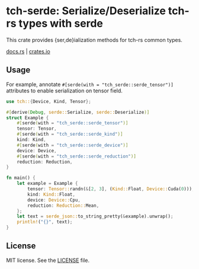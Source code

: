 # tch-serde: Serialize/Deserialize tch-rs types with serde

This crate provides {ser,de}ialization methods for tch-rs common types.

[docs.rs](https://docs.rs/tch-serde/) | [crates.io](https://crates.io/crates/tch-serde)

## Usage

For example, annotate `#[serde(with = "tch_serde::serde_tensor")]` attributes to enable serialization on tensor field.

```rust
use tch::{Device, Kind, Tensor};

#[derive(Debug, serde::Serialize, serde::Deserialize)]
struct Example {
    #[serde(with = "tch_serde::serde_tensor")]
    tensor: Tensor,
    #[serde(with = "tch_serde::serde_kind")]
    kind: Kind,
    #[serde(with = "tch_serde::serde_device")]
    device: Device,
    #[serde(with = "tch_serde::serde_reduction")]
    reduction: Reduction,
}

fn main() {
    let example = Example {
        tensor: Tensor::randn(&[2, 3], (Kind::Float, Device::Cuda(0))),
        kind: Kind::Float,
        device: Device::Cpu,
        reduction: Reduction::Mean,
    };
    let text = serde_json::to_string_pretty(&example).unwrap();
    println!("{}", text);
}
```

## License

MIT license. See the [LICENSE](LICENSE) file.

